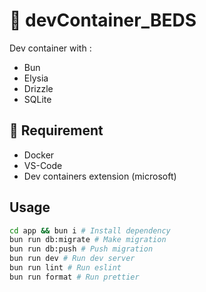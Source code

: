 # 📄 devContainer_BEDS

Dev container with :

- Bun
- Elysia
- Drizzle
- SQLite

## 🔧 Requirement

- Docker
- VS-Code
- Dev containers extension (microsoft)

## Usage

```bash
cd app && bun i # Install dependency
bun run db:migrate # Make migration
bun run db:push # Push migration
bun run dev # Run dev server
bun run lint # Run eslint
bun run format # Run prettier
```
